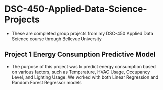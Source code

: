 # DSC-450-Applied-Data-Science-Projects

- These are completed group projects from my DSC-450 Applied Data Science course through Bellevue University


## Project 1 Energy Consumption Predictive Model

  - The purpose of this project was to predict energy consumption based on various factors, such as Temperature, HVAC Usage, Occupancy Level, and Lighting Usage. We worked with both Linear Regression and Random Forest Regressor models.

